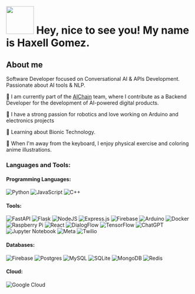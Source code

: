 # <img src="https://i.giphy.com/media/v1.Y2lkPTc5MGI3NjExbHBjMzNieWs4eWV4b29meG1nNWRzajI0djN1bG1pZmJtZm9kdGt4ayZlcD12MV9pbnRlcm5hbF9naWZfYnlfaWQmY3Q9cw/mXX9srd5Q0mXPjdvIe/giphy.gif" width="75"/> Hey, nice to see you! My name is Haxell Gomez.

## About me 

Software Developer focused on Conversational AI & APIs Development. Passionate about AI tools & NLP.

💼 I am currently part of the [AIChain](https://www.linkedin.com/company/aichain/posts/?feedView=all) team, where I contribute as a Backend Developer for the development of AI-powered digital products.

🤖 I have a strong passion for robotics and love working on Arduino and electronics projects

🔬 Learning about Bionic Technology.

💪 When I'm away from the keyboard, I enjoy physical exercise and coloring anime illustrations.

### Languages and Tools:

#### Programming Languages:
![Python](https://img.shields.io/badge/python-3670A0?style=for-the-badge&logo=python&logoColor=ffdd54) 
![JavaScript](https://img.shields.io/badge/javascript-%23323330.svg?style=for-the-badge&logo=javascript&logoColor=%23F7DF1E)
![C++](https://img.shields.io/badge/c++-%2300599C.svg?style=for-the-badge&logo=c%2B%2B&logoColor=white)
                    

#### Tools:
![FastAPI](https://img.shields.io/badge/FastAPI-005571?style=for-the-badge&logo=fastapi)
![Flask](https://img.shields.io/badge/flask-%23000.svg?style=for-the-badge&logo=flask&logoColor=white)
![NodeJS](https://img.shields.io/badge/node.js-6DA55F?style=for-the-badge&logo=node.js&logoColor=white)
![Express.js](https://img.shields.io/badge/express.js-%23404d59.svg?style=for-the-badge&logo=express&logoColor=%2361DAFB)
![Firebase](https://img.shields.io/badge/firebase-%23039BE5.svg?style=for-the-badge&logo=firebase)
![Arduino](https://img.shields.io/badge/-Arduino-00979D?style=for-the-badge&logo=Arduino&logoColor=white)
![Docker](https://img.shields.io/badge/docker-%230db7ed.svg?style=for-the-badge&logo=docker&logoColor=white)
![Raspberry Pi](https://img.shields.io/badge/-RaspberryPi-C51A4A?style=for-the-badge&logo=Raspberry-Pi)
![React](https://img.shields.io/badge/react-%2320232a.svg?style=for-the-badge&logo=react&logoColor=%2361DAFB)
![DialogFlow](https://img.shields.io/badge/dialogflow-FF9800?style=for-the-badge&logo=dialogflow&logoColor=white)
![TensorFlow](https://img.shields.io/badge/TensorFlow-%23FF6F00.svg?style=for-the-badge&logo=TensorFlow&logoColor=white)
![ChatGPT](https://img.shields.io/badge/chatGPT-74aa9c?style=for-the-badge&logo=openai&logoColor=white)
![Jupyter Notebook](https://img.shields.io/badge/jupyter-%23FA0F00.svg?style=for-the-badge&logo=jupyter&logoColor=white)
![Meta](https://img.shields.io/badge/Meta-%230467DF.svg?style=for-the-badge&logo=Meta&logoColor=white)
![Twilio](https://img.shields.io/badge/Twilio-F22F46?style=for-the-badge&logo=Twilio&logoColor=white)


#### Databases:
![Firebase](https://img.shields.io/badge/firebase-a08021?style=for-the-badge&logo=firebase&logoColor=ffcd34)
![Postgres](https://img.shields.io/badge/postgres-%23316192.svg?style=for-the-badge&logo=postgresql&logoColor=white)
![MySQL](https://img.shields.io/badge/mysql-4479A1.svg?style=for-the-badge&logo=mysql&logoColor=white)
![SQLite](https://img.shields.io/badge/sqlite-%2307405e.svg?style=for-the-badge&logo=sqlite&logoColor=white)
![MongoDB](https://img.shields.io/badge/MongoDB-%234ea94b.svg?style=for-the-badge&logo=mongodb&logoColor=white)
![Redis](https://img.shields.io/badge/redis-%23DD0031.svg?style=for-the-badge&logo=redis&logoColor=white)

#### Cloud:
![Google Cloud](https://img.shields.io/badge/GoogleCloud-%234285F4.svg?style=for-the-badge&logo=google-cloud&logoColor=white)
